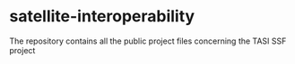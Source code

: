 # satellite-interoperability
The repository contains all the public project files concerning the TASI SSF project
